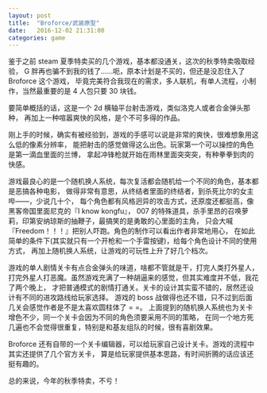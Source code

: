 ```yaml
---
layout: post
title:  "Broforce/武装原型"
date:   2016-12-02 21:31:00
categories: game
---
```


鉴于之前 steam 夏季特卖买的几个游戏，基本都没通关，这次的秋季特卖吸取经验，
G 胖再也骗不到我的钱了……呃，原本计划是不买的，但还是没忍住入了 Broforce 这个游戏，
毕竟完美符合我现在的需求，多人联机，有单人流程，小制作，当然最重要的是 4 人包只要
30 块钱。

要简单概括的话，这是一个 2d 横轴平台射击游戏，类似洛克人或者合金弹头那种，
再加上一种喧嚣爽快的风格，是个不可多得的作品。

刚上手的时候，确实有被经验到，游戏的手感可以说是非常的爽快，很难想象用这么低的像素分辨率，
能把射击的感觉做得这么出色。玩家第一个可以操控的角色是第一滴血里面的兰博，
拿起冲锋枪就开始在雨林里面突突突，有种拳拳到肉的快感。

游戏最良心的是一个随机换人系统，每次复活都会随机给一个不同的角色，基本都是恶搞各种电影，
做得非常有意思，从终结者里面的终结者，到杀死比尔的女主哔——，少说几十个，
每个角色都有风格迥异的攻击方式，还原度还都挺高，像黑客帝国里面尼克的『I know kongfu』，
007 的特殊道具，杀手里昂的召唤萝莉，印第安纳琼斯的抽鞭子，最搞笑的是勇敢的心里面的主角，
只会大喊 『Freedom！！！』把别人吓跑。角色的制作可以看出作者非常地用心，
在如此简单的条件下(其实就只有一个开枪和一个手雷按键)，给每个角色设计不同的使用方式，
再加上随机换人系统，让游戏的可玩性上升了好几个档次。

游戏的单人剧情关卡有点合金弹头的味道，啥都不管就是干，打完人类打外星人，
打完外星人打恶魔。虽然游戏充满了一种胡逼来的感觉，但其实难度并不低，我花了两个晚上，
才把普通模式的剧情打通关。关卡的设计其实蛮不错的，居然还设计有不同的进攻路线给玩家选择。
游戏的 boss 战做得也还不错，只不过到后面几关会感觉作者是不是太喜欢圆柱体了 = =。
上面提到的随机换人系统也为关卡增色不少，同一个关卡会因为不同的角色须要采用不同的策略，
在同一个地方死几遍也不会觉得很重复，特别是和基友组队的时候，很有喜剧效果。

Broforce 还有自带的一个关卡编辑器，可以给玩家自己设计关卡。游戏的流程中其实还提供了几个官方关卡，
算是给玩家提供基本思路，有时间折腾的话应该还挺有趣的。

总的来说，今年的秋季特卖，不亏！

